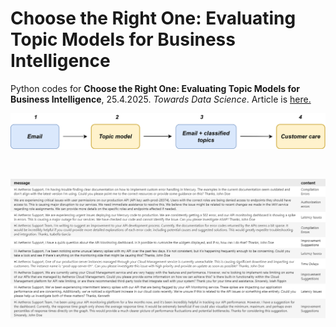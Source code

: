 # Choose the Right One: Evaluating Topic Models for Business Intelligence
Python codes for **Choose the Right One: Evaluating Topic Models for Business Intelligence**, 25.4.2025. *Towards Data Science*. 
Article is [here.](https://towardsdatascience.com/choose-the-right-one-evaluating-topic-models-for-business-intelligence/)


<p float="left">

  <img src="pipeline illustration 2.png" width="1200" />
  </br>
</p>


</br>

<p float="left">

  <img src="Deployed fastopic.png" width="1200" />
  </br>
</p>
